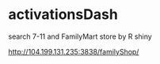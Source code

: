 # activationsDash
search 7-11 and FamilyMart store by R shiny

http://104.199.131.235:3838/familyShop/